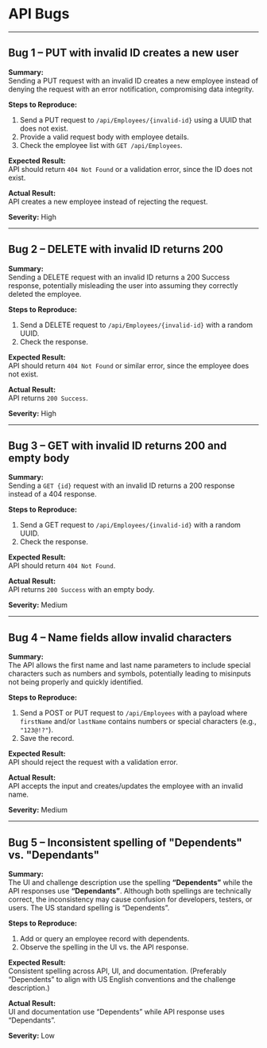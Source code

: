 # API Bugs

---

## Bug 1 – PUT with invalid ID creates a new user

**Summary:**  
Sending a PUT request with an invalid ID creates a new employee instead of denying the request with an error notification, compromising data integrity.

**Steps to Reproduce:**
1. Send a PUT request to `/api/Employees/{invalid-id}` using a UUID that does not exist.  
2. Provide a valid request body with employee details.  
3. Check the employee list with `GET /api/Employees`.  

**Expected Result:**  
API should return `404 Not Found` or a validation error, since the ID does not exist.  

**Actual Result:**  
API creates a new employee instead of rejecting the request.  

**Severity:** High  

---

## Bug 2 – DELETE with invalid ID returns 200

**Summary:**  
Sending a DELETE request with an invalid ID returns a 200 Success response, potentially misleading the user into assuming they correctly deleted the employee.

**Steps to Reproduce:**
1. Send a DELETE request to `/api/Employees/{invalid-id}` with a random UUID.  
2. Check the response.  

**Expected Result:**  
API should return `404 Not Found` or similar error, since the employee does not exist.  

**Actual Result:**  
API returns `200 Success`.  

**Severity:** High  

---

## Bug 3 – GET with invalid ID returns 200 and empty body

**Summary:**  
Sending a `GET {id}` request with an invalid ID returns a 200 response instead of a 404 response.

**Steps to Reproduce:**
1. Send a GET request to `/api/Employees/{invalid-id}` with a random UUID.  
2. Check the response.  

**Expected Result:**  
API should return `404 Not Found`.  

**Actual Result:**  
API returns `200 Success` with an empty body.  

**Severity:** Medium  

---

## Bug 4 – Name fields allow invalid characters

**Summary:**  
The API allows the first name and last name parameters to include special characters such as numbers and symbols, potentially leading to misinputs not being properly and quickly identified.

**Steps to Reproduce:**
1. Send a POST or PUT request to `/api/Employees` with a payload where `firstName` and/or `lastName` contains numbers or special characters (e.g., `"123@!?"`).  
2. Save the record.  

**Expected Result:**  
API should reject the request with a validation error.  

**Actual Result:**  
API accepts the input and creates/updates the employee with an invalid name.  

**Severity:** Medium  

---

## Bug 5 – Inconsistent spelling of "Dependents" vs. "Dependants"

**Summary:**  
The UI and challenge description use the spelling **“Dependents”** while the API responses use **“Dependants”**. Although both spellings are technically correct, the inconsistency may cause confusion for developers, testers, or users. The US standard spelling is “Dependents”.

**Steps to Reproduce:**
1. Add or query an employee record with dependents.  
2. Observe the spelling in the UI vs. the API response.  

**Expected Result:**  
Consistent spelling across API, UI, and documentation. (Preferably “Dependents” to align with US English conventions and the challenge description.)  

**Actual Result:**  
UI and documentation use “Dependents” while API response uses “Dependants”.  

**Severity:** Low  

